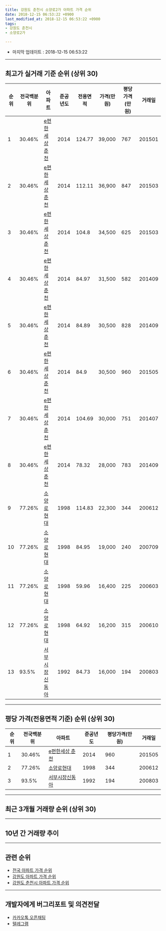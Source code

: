 ```yaml
---
title: 강원도 춘천시 소양로2가 아파트 가격 순위
date: 2018-12-15 06:53:22 +0900
last_modified_at: 2018-12-15 06:53:22 +0900
tags:
- 강원도 춘천시
- 소양로2가

---
```


* 마지막 업데이트 : 2018-12-15 06:53:22

---

## 최고가 실거래 기준 순위 (상위 30)


|순위|전국백분위|아파트|준공년도|전용면적|가격(만원)|평당가격(만원)|거래일|
|---|---|---|---|---|---|---|---|
|1|30.46%|[e편한세상 춘천](https://search.naver.com/search.naver?query=%EA%B0%95%EC%9B%90%EB%8F%84+%EC%B6%98%EC%B2%9C%EC%8B%9C+%EC%86%8C%EC%96%91%EB%A1%9C2%EA%B0%80+e%ED%8E%B8%ED%95%9C%EC%84%B8%EC%83%81+%EC%B6%98%EC%B2%9C)|2014|124.77|39,000|767|201501|
|2|30.46%|[e편한세상 춘천](https://search.naver.com/search.naver?query=%EA%B0%95%EC%9B%90%EB%8F%84+%EC%B6%98%EC%B2%9C%EC%8B%9C+%EC%86%8C%EC%96%91%EB%A1%9C2%EA%B0%80+e%ED%8E%B8%ED%95%9C%EC%84%B8%EC%83%81+%EC%B6%98%EC%B2%9C)|2014|112.11|36,900|847|201503|
|3|30.46%|[e편한세상 춘천](https://search.naver.com/search.naver?query=%EA%B0%95%EC%9B%90%EB%8F%84+%EC%B6%98%EC%B2%9C%EC%8B%9C+%EC%86%8C%EC%96%91%EB%A1%9C2%EA%B0%80+e%ED%8E%B8%ED%95%9C%EC%84%B8%EC%83%81+%EC%B6%98%EC%B2%9C)|2014|104.8|34,500|625|201503|
|4|30.46%|[e편한세상 춘천](https://search.naver.com/search.naver?query=%EA%B0%95%EC%9B%90%EB%8F%84+%EC%B6%98%EC%B2%9C%EC%8B%9C+%EC%86%8C%EC%96%91%EB%A1%9C2%EA%B0%80+e%ED%8E%B8%ED%95%9C%EC%84%B8%EC%83%81+%EC%B6%98%EC%B2%9C)|2014|84.97|31,500|582|201409|
|5|30.46%|[e편한세상 춘천](https://search.naver.com/search.naver?query=%EA%B0%95%EC%9B%90%EB%8F%84+%EC%B6%98%EC%B2%9C%EC%8B%9C+%EC%86%8C%EC%96%91%EB%A1%9C2%EA%B0%80+e%ED%8E%B8%ED%95%9C%EC%84%B8%EC%83%81+%EC%B6%98%EC%B2%9C)|2014|84.89|30,500|828|201409|
|6|30.46%|[e편한세상 춘천](https://search.naver.com/search.naver?query=%EA%B0%95%EC%9B%90%EB%8F%84+%EC%B6%98%EC%B2%9C%EC%8B%9C+%EC%86%8C%EC%96%91%EB%A1%9C2%EA%B0%80+e%ED%8E%B8%ED%95%9C%EC%84%B8%EC%83%81+%EC%B6%98%EC%B2%9C)|2014|84.9|30,500|960|201505|
|7|30.46%|[e편한세상 춘천](https://search.naver.com/search.naver?query=%EA%B0%95%EC%9B%90%EB%8F%84+%EC%B6%98%EC%B2%9C%EC%8B%9C+%EC%86%8C%EC%96%91%EB%A1%9C2%EA%B0%80+e%ED%8E%B8%ED%95%9C%EC%84%B8%EC%83%81+%EC%B6%98%EC%B2%9C)|2014|104.69|30,000|751|201407|
|8|30.46%|[e편한세상 춘천](https://search.naver.com/search.naver?query=%EA%B0%95%EC%9B%90%EB%8F%84+%EC%B6%98%EC%B2%9C%EC%8B%9C+%EC%86%8C%EC%96%91%EB%A1%9C2%EA%B0%80+e%ED%8E%B8%ED%95%9C%EC%84%B8%EC%83%81+%EC%B6%98%EC%B2%9C)|2014|78.32|28,000|783|201409|
|9|77.26%|[소양로현대](https://search.naver.com/search.naver?query=%EA%B0%95%EC%9B%90%EB%8F%84+%EC%B6%98%EC%B2%9C%EC%8B%9C+%EC%86%8C%EC%96%91%EB%A1%9C2%EA%B0%80+%EC%86%8C%EC%96%91%EB%A1%9C%ED%98%84%EB%8C%80)|1998|114.83|22,300|344|200612|
|10|77.26%|[소양로현대](https://search.naver.com/search.naver?query=%EA%B0%95%EC%9B%90%EB%8F%84+%EC%B6%98%EC%B2%9C%EC%8B%9C+%EC%86%8C%EC%96%91%EB%A1%9C2%EA%B0%80+%EC%86%8C%EC%96%91%EB%A1%9C%ED%98%84%EB%8C%80)|1998|84.95|19,000|240|200709|
|11|77.26%|[소양로현대](https://search.naver.com/search.naver?query=%EA%B0%95%EC%9B%90%EB%8F%84+%EC%B6%98%EC%B2%9C%EC%8B%9C+%EC%86%8C%EC%96%91%EB%A1%9C2%EA%B0%80+%EC%86%8C%EC%96%91%EB%A1%9C%ED%98%84%EB%8C%80)|1998|59.96|16,400|225|200603|
|12|77.26%|[소양로현대](https://search.naver.com/search.naver?query=%EA%B0%95%EC%9B%90%EB%8F%84+%EC%B6%98%EC%B2%9C%EC%8B%9C+%EC%86%8C%EC%96%91%EB%A1%9C2%EA%B0%80+%EC%86%8C%EC%96%91%EB%A1%9C%ED%98%84%EB%8C%80)|1998|64.92|16,200|315|200610|
|13|93.5%|[서부시장신동아](https://search.naver.com/search.naver?query=%EA%B0%95%EC%9B%90%EB%8F%84+%EC%B6%98%EC%B2%9C%EC%8B%9C+%EC%86%8C%EC%96%91%EB%A1%9C2%EA%B0%80+%EC%84%9C%EB%B6%80%EC%8B%9C%EC%9E%A5%EC%8B%A0%EB%8F%99%EC%95%84)|1992|84.73|16,000|194|200803|


---

## 평당 가격(전용면적 기준) 순위 (상위 30)


|순위|전국백분위|아파트|준공년도|평당가격(만원)|거래일|
|---|---|---|---|---|---|
|1|30.46%|[e편한세상 춘천](https://search.naver.com/search.naver?query=%EA%B0%95%EC%9B%90%EB%8F%84+%EC%B6%98%EC%B2%9C%EC%8B%9C+%EC%86%8C%EC%96%91%EB%A1%9C2%EA%B0%80+e%ED%8E%B8%ED%95%9C%EC%84%B8%EC%83%81+%EC%B6%98%EC%B2%9C)|2014|960|201505|
|2|77.26%|[소양로현대](https://search.naver.com/search.naver?query=%EA%B0%95%EC%9B%90%EB%8F%84+%EC%B6%98%EC%B2%9C%EC%8B%9C+%EC%86%8C%EC%96%91%EB%A1%9C2%EA%B0%80+%EC%86%8C%EC%96%91%EB%A1%9C%ED%98%84%EB%8C%80)|1998|344|200612|
|3|93.5%|[서부시장신동아](https://search.naver.com/search.naver?query=%EA%B0%95%EC%9B%90%EB%8F%84+%EC%B6%98%EC%B2%9C%EC%8B%9C+%EC%86%8C%EC%96%91%EB%A1%9C2%EA%B0%80+%EC%84%9C%EB%B6%80%EC%8B%9C%EC%9E%A5%EC%8B%A0%EB%8F%99%EC%95%84)|1992|194|200803|


---

## 최근 3개월 거래량 순위 (상위 30)


<div style="width:100%;">
    <canvas id="deal_count_ranking" height="250"></canvas>
</div>


<script>
new Chart(document.getElementById("deal_count_ranking"), {
    type: 'horizontalBar',
    data: {
        labels: ['e편한세상 춘천', '소양로현대'],
        datasets: [{
            label: '실거래 수',
            data: [10, 4],
            borderColor: "rgba(255, 0, 128, 1)",
            backgroundColor: "rgba(255, 0, 128, 0.5)",
            fill: false,
        }]
    },
    options: {
        responsive: true,
        title: {
            display: true,
            text: '최근 3개월 거래량 순위'
        },
        tooltips: {
            mode: 'index',
            intersect: false,
            callbacks: {
                title: function(tooltipItems, data) {
                    return "실거래 수:";
                },
                label: function(tooltipItem, data) {
                    return data.labels[tooltipItem.index] + ": " + tooltipItem.xLabel;
                }
            }
        },
        hover: {
            mode: 'nearest',
            intersect: true
        },
        scales: {
            xAxes: [{
                display: true,
                scaleLabel: {
                    display: true,
                    labelString: '실거래 수'
                },
                ticks: {
                    suggestedMin: 0,
                }
            }],
            yAxes: [{
                display: true,
                ticks: {
                    autoSkip: false,
                    callback: function(value, index, values) {
                        if (value.length > 15)
                            return value.substr(0, 13) + "...";
                        else
                            return value;
                    }
                },
                scaleLabel: {
                    display: false,
                }
            }]
        }
    }
});

</script>


---

## 10년 간 거래량 추이


<div style="width:100%;">
    <canvas id="deal_progress" height="250"></canvas>
</div>

<script>
new Chart(document.getElementById("deal_progress"), {
    type: 'line',
    data: {
        labels: ['200812','200901','200902','200903','200904','200905','200906','200907','200908','200909','200910','200911','200912','201001','201002','201003','201004','201005','201006','201007','201008','201009','201010','201011','201012','201101','201102','201103','201104','201105','201106','201107','201108','201109','201110','201111','201112','201201','201202','201203','201204','201205','201206','201207','201208','201209','201210','201211','201212','201301','201302','201303','201304','201305','201306','201307','201308','201309','201310','201311','201312','201401','201402','201403','201404','201405','201406','201407','201408','201409','201410','201411','201412','201501','201502','201503','201504','201505','201506','201507','201508','201509','201510','201511','201512','201601','201602','201603','201604','201605','201606','201607','201608','201609','201610','201611','201612','201701','201702','201703','201704','201705','201706','201707','201708','201709','201710','201711','201712','201801','201802','201803','201804','201805','201806','201807','201808','201809','201810','201811','201812'],
        datasets: [{
            label: '실거래 수',
            pointRadius: 1,
            data: [1, 2, 2, 4, 6, 9, 9, 6, 6, 11, 4, 4, 7, 2, 7, 7, 6, 6, 3, 2, 3, 6, 2, 5, 6, 7, 5, 3, 2, 8, 6, 1, 4, 6, 7, 5, 1, 3, 7, 5, 1, 1, 4, 3, 2, 3, 6, 5, 2, 3, 2, 2, 6, 5, 2, 0, 4, 3, 7, 2, 3, 4, 1, 4, 5, 6, 7, 8, 9, 14, 9, 6, 7, 9, 8, 22, 15, 12, 5, 10, 18, 12, 13, 10, 7, 15, 11, 19, 26, 29, 17, 27, 27, 19, 21, 11, 8, 6, 10, 12, 8, 9, 10, 21, 16, 23, 12, 5, 7, 9, 7, 17, 11, 10, 3, 5, 12, 7, 4, 9, 1],
            borderColor: "rgba(255, 201, 14, 1)",
            backgroundColor: "rgba(255, 201, 14, 0.5)",
            fill: true,
        }]
    },
    options: {
        responsive: true,
        title: {
            display: true,
            text: '10년간 거래량 추이'
        },
        tooltips: {
            mode: 'index',
            intersect: false,
        },
        hover: {
            mode: 'nearest',
            intersect: true
        },
        scales: {
            xAxes: [{
                display: true,
                scaleLabel: {
                    display: true,
                    labelString: '년/월'
                }
            }],
            yAxes: [{
                display: true,
                ticks: {
                    suggestedMin: 0,
                },
                scaleLabel: {
                    display: true,
                    labelString: '실거래 수'
                }
            }]
        }
    }
});

</script>


---

## 관련 순위

- [전국 아파트 가격 순위](https://inasie.github.io/apt-ranking/전국)
- [강원도 아파트 가격 순위](https://inasie.github.io/apt-ranking/강원도)
- [강원도 춘천시 아파트 가격 순위](https://inasie.github.io/apt-ranking/강원도-춘천시)


---

## 개발자에게 버그리포트 및 의견전달

- [카카오톡 오픈채팅](https://open.kakao.com/o/gLJUAP4)
- [텔레그램](https://t.me/inasie)

